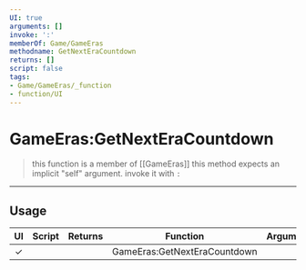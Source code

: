 ```yaml
---
UI: true
arguments: []
invoke: ':'
memberOf: Game/GameEras
methodname: GetNextEraCountdown
returns: []
script: false
tags:
- Game/GameEras/_function
- function/UI
---
```

# GameEras:GetNextEraCountdown
> this function is a member of [[GameEras]]
> this method expects an implicit "self" argument. invoke it with `:`
-----
## Usage
|  UI | Script | Returns | Function | Arguments |
|:---:|:------:|-------:|:--------:|:---------|
|✓| ||GameEras:GetNextEraCountdown||
